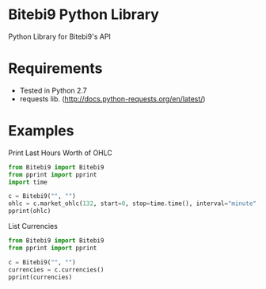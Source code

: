 Bitebi9 Python Library
===============

Python Library for Bitebi9's API


Requirements
============
* Tested in Python 2.7
* requests lib. (http://docs.python-requests.org/en/latest/)

Examples
========
Print Last Hours Worth of OHLC
```python
from Bitebi9 import Bitebi9
from pprint import pprint
import time

c = Bitebi9("", "")
ohlc = c.market_ohlc(132, start=0, stop=time.time(), interval="minute", limit=60)
pprint(ohlc)
```


List Currencies
```python
from Bitebi9 import Bitebi9
from pprint import pprint

c = Bitebi9("", "")
currencies = c.currencies()
pprint(currencies)
```


